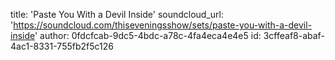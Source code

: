 title: 'Paste You With a Devil Inside'
soundcloud_url: 'https://soundcloud.com/thiseveningsshow/sets/paste-you-with-a-devil-inside'
author: 0fdcfcab-9dc5-4bdc-a78c-4fa4eca4e4e5
id: 3cffeaf8-abaf-4ac1-8331-755fb2f5c126
